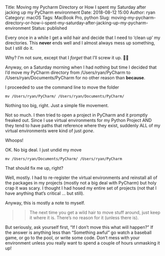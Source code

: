 Title: Moving my Pycharm Directory or How I spent my Saturday after jacking up my PyCharm environment
Date: 2018-08-12 15:00
Author: ryan
Category: macOS
Tags: MacBook Pro, python
Slug: moving-my-pycharm-directory-or-how-i-spent-my-saturday-after-jacking-up-my-pycharm-environment
Status: published

Every once in a while I get a wild hair and decide that I need to ‘clean up’ my directories. This **never** ends well and I almost always mess up something, but I still do it.

Why? I’m not sure, except that I *forget* that I’ll screw it up. 🤦‍♂️

Anyway, on a Saturday morning when I had nothing but time I decided that I’d move my PyCharm directory from /Users/ryan/PyCharm to /Users/ryan/Documents/PyCharm for no other reason than **because**.

I proceeded to use the command line to move the folder

    mv /Users/ryan/PyCharm/ /Users/ryan/Documents/PyCharm/

Nothing too big, right. Just a simple file movement.

Not so much. I then tried to open a project in PyCharm and it promptly freaked out. Since I use virtual environments for my Python Project AND they tend to have paths that reference where they exist, suddenly ALL of my virtual environments were kind of just *gone*.

Whoops!

OK. No big deal. I just undid my move

    mv /Users/ryan/Documents/PyCharm/ /Users/ryan/PyCharm

That should fix me up, right?

Well, mostly. I had to re-register the virtual environments and reinstall all of the packages in my projects (mostly not a big deal with PyCharm) but holy crap it was scary. I thought I had hosed my entire set of projects (not that I have anything that’s critical … but still).

Anyway, this is mostly a note to myself.

> > The next time you get a wild hair to move stuff around, just keep it where it is. There’s no reason for it (unless there is).

But seriously, ask yourself first, “If I don’t move this what will happen?” If the answer is anything less than “Something awful” go watch a baseball game, or go to the pool, or write some code. Don’t mess with your environment unless you really want to spend a couple of hours unmasking it up!
